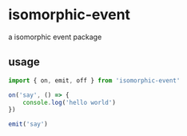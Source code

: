 # isomorphic-event
a isomorphic event package

## usage

```js
import { on, emit, off } from 'isomorphic-event'

on('say', () => {
    console.log('hello world')
})

emit('say')
```
